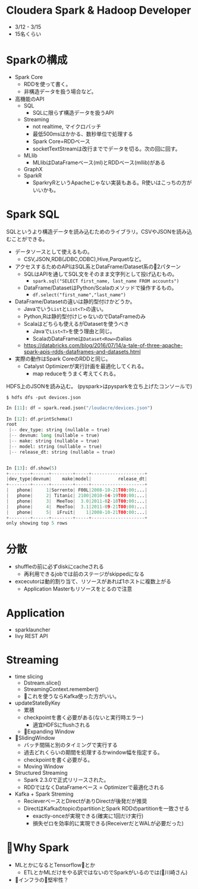 # Cloudera Spark & Hadoop Developer

* 3/12 - 3/15
* 15名くらい

# Sparkの構成

* Spark Core
  * RDDを使って書く。
  * 非構造データを扱う場合など。
* 高機能のAPI
  * SQL
    * SQLに限らず構造データを扱うAPI
  * Streaming
    * not realtime, マイクロバッチ
    * 最低500msはかかる、数秒単位で処理する
    * Spark Core=RDDベース
    * socketTextStreamは改行まででデータを切る。次の回に回す。
  * MLlib
    * MLlibはDataFrameベース(ml)とRDDベース(mllib)がある
  * GraphX
  * SparkR
    * SparkryRというApacheじゃない実装もある。R使いはこっちの方がいいかも。

# Spark SQL

SQLというより構造データを読み込むためのライブラリ。CSVやJSONを読み込むことができる。

* データソースとして使えるもの。
  * CSV,JSON,RDB(JDBC,ODBC),Hive,Parquetなど。
* アクセスするためのAPIはSQL系とDataFrame/Dataset系の2パターン
  * SQLはAPIを通してSQL文をそのまま文字列として投げ込むもの。
    * ```spark.sql("SELECT first_name, last_name FROM accounts")```
  * DataFrame/DatasetはPython/Scalaのメソッドで操作するもの。
    * ```df.select("first_name","last_name")```
* DataFrame/Datasetの違いは静的型付けかどうか。
  * Javaでいう```List```と```List<T>```の違い。
  * Python,Rは静的型付けじゃないのでDataFrameのみ
  * Scalaはどちらも使えるがDatasetを使うべき
    * Javaで```List<T>```を使う理由と同じ。
    * ScalaのDataFrameは```Dataset<Row>```のalias
  * https://databricks.com/blog/2016/07/14/a-tale-of-three-apache-spark-apis-rdds-dataframes-and-datasets.html
* 実際の動作はSpark CoreのRDDと同じ。
  * Catalyst Optimizerが実行計画を最適化してくれる。
    * map reduceをうまく考えてくれる。

HDFS上のJSONを読み込む。
(pyspark>はpysparkを立ち上げたコンソールで)

```console
$ hdfs dfs -put devices.json
```

```python
In [11]: df = spark.read.json("/loudacre/devices.json")
                                                                                
In [12]: df.printSchema()
root
 |-- dev_type: string (nullable = true)
 |-- devnum: long (nullable = true)
 |-- make: string (nullable = true)
 |-- model: string (nullable = true)
 |-- release_dt: string (nullable = true)


In [13]: df.show(5)
+--------+------+--------+-----+--------------------+
|dev_type|devnum|    make|model|          release_dt|
+--------+------+--------+-----+--------------------+
|   phone|     1|Sorrento| F00L|2008-10-21T00:00:...|
|   phone|     2| Titanic| 2100|2010-04-19T00:00:...|
|   phone|     3|  MeeToo|  3.0|2011-02-18T00:00:...|
|   phone|     4|  MeeToo|  3.1|2011-09-21T00:00:...|
|   phone|     5|  iFruit|    1|2008-10-21T00:00:...|
+--------+------+--------+-----+--------------------+
only showing top 5 rows
```

# 分散

* shuffleの前に必ずdiskにcacheされる
  * 再利用できるjobでは前のステージがskippedになる
* excecutorは動的割り当て、リソースがあれば1ホストに複数上がる
  * Application Masterもリソースをとるので注意

# Application

* sparklauncher
* livy REST API

# Streaming

* time slicing
  * Dstream.slice()
  * StreamingContext.remember()
  * これを使うならKafka使った方がいい。
* updateStateByKey
  * 累積
  * checkpointを書く必要がある(ないと実行時エラー)
    * 適宜HDFSにflushされる
  * Expanding Window
* SlidingWindow
  * バッチ間隔と別のタイミングで実行する
  * 過去どれくらいの期間を処理するかwindow幅を指定する。
  * checkpointを書く必要がる。
  * Moving Window
* Structured Streaming
  * Spark 2.3.0で正式リリースされた。
  * RDDではなくDataFrameベース = Optimizerで最適化される
* Kafka + Spark Streming
  * RecieverベースとDirectがありDirectが後発だが推奨
  * DirectはKafkaのtopicのpartitionとSpark RDDのpartitionを一致させる
    * exactly-onceが実現できる(確実に1回だけ実行)
    * 損失ゼロを効率的に実現できる(ReceiverだとWALが必要だった)

# Why Spark

* MLとかになるとTensorflowとか
  * ETLとかMLだけをやる訳ではないのでSparkがいるのでは(川崎さん)
* インフラの堅牢性？
